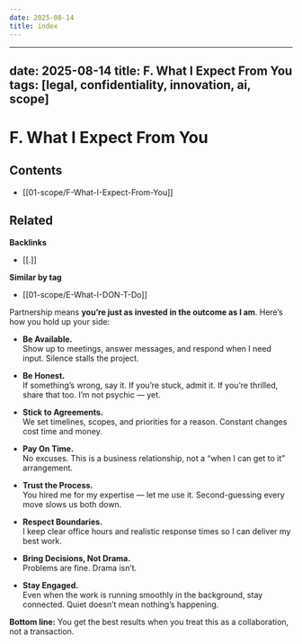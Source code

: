 ```yaml
---
date: 2025-08-14
title: index
---
```

---
date: 2025-08-14
title: F. What I Expect From You
tags: [legal, confidentiality, innovation, ai, scope]
---
# F. What I Expect From You

<!-- AUTO-TOC:START -->

## Contents
- [[01-scope/F-What-I-Expect-From-You]]

<!-- AUTO-TOC:END -->


<!-- RELATED:START -->

## Related
**Backlinks**
- [[.]]

**Similar by tag**
- [[01-scope/E-What-I-DON-T-Do]]

<!-- RELATED:END -->


















Partnership means **you’re just as invested in the outcome as I am**. Here’s how you hold up your side:

- **Be Available.**  
  Show up to meetings, answer messages, and respond when I need input. Silence stalls the project.

- **Be Honest.**  
  If something’s wrong, say it. If you’re stuck, admit it. If you’re thrilled, share that too. I’m not psychic — yet.

- **Stick to Agreements.**  
  We set timelines, scopes, and priorities for a reason. Constant changes cost time and money.

- **Pay On Time.**  
  No excuses. This is a business relationship, not a “when I can get to it” arrangement.

- **Trust the Process.**  
  You hired me for my expertise — let me use it. Second-guessing every move slows us both down.

- **Respect Boundaries.**  
  I keep clear office hours and realistic response times so I can deliver my best work.

- **Bring Decisions, Not Drama.**  
  Problems are fine. Drama isn’t.

- **Stay Engaged.**  
  Even when the work is running smoothly in the background, stay connected. Quiet doesn’t mean nothing’s happening.

**Bottom line:** You get the best results when you treat this as a collaboration, not a transaction.